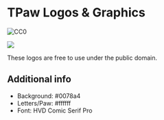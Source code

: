 # TPaw Logos & Graphics
![CC0](https://cdn.rawgit.com/tomascw/tms-licenses/master/license-CC0-lightgrey.svg)

![](https://github.com/tpaw/tpaw-graphics/raw/master/png/tpaw-logo-vert.png)

These logos are free to use under the public domain.

## Additional info
* Background: #0078a4
* Letters/Paw: #ffffff
* Font: HVD Comic Serif Pro
